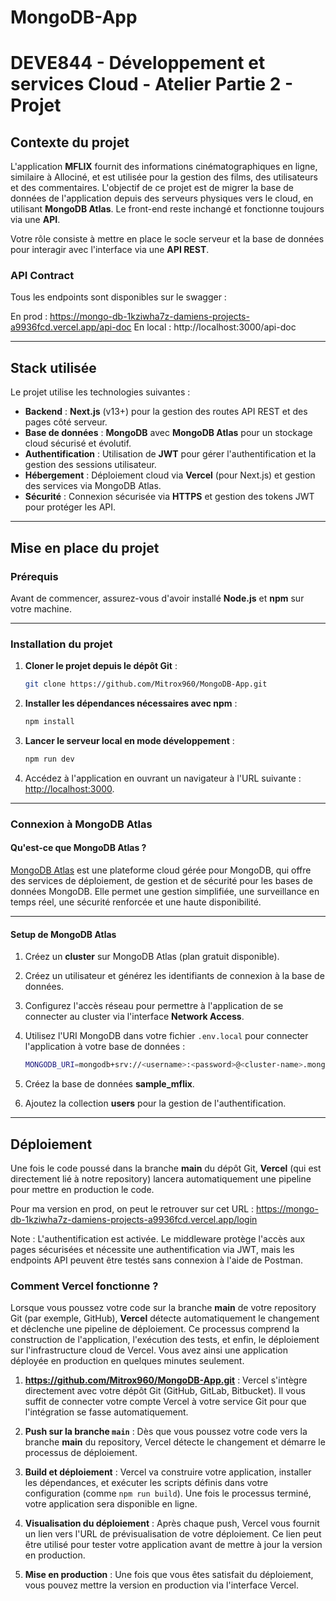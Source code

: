 # MongoDB-App

# DEVE844 - Développement et services Cloud - Atelier Partie 2 - Projet

## Contexte du projet

L'application **MFLIX** fournit des informations cinématographiques en ligne, similaire à Allociné, et est utilisée pour la gestion des films, des utilisateurs et des commentaires. L'objectif de ce projet est de migrer la base de données de l'application depuis des serveurs physiques vers le cloud, en utilisant **MongoDB Atlas**. Le front-end reste inchangé et fonctionne toujours via une **API**.

Votre rôle consiste à mettre en place le socle serveur et la base de données pour interagir avec l'interface via une **API REST**.

### API Contract

Tous les endpoints sont disponibles sur le swagger : 

En prod : https://mongo-db-1kziwha7z-damiens-projects-a9936fcd.vercel.app/api-doc
En local : http://localhost:3000/api-doc

---

## Stack utilisée

Le projet utilise les technologies suivantes :

- **Backend** : **Next.js** (v13+) pour la gestion des routes API REST et des pages côté serveur.
- **Base de données** : **MongoDB** avec **MongoDB Atlas** pour un stockage cloud sécurisé et évolutif.
- **Authentification** : Utilisation de **JWT** pour gérer l'authentification et la gestion des sessions utilisateur.
- **Hébergement** : Déploiement cloud via **Vercel** (pour Next.js) et gestion des services via MongoDB Atlas.
- **Sécurité** : Connexion sécurisée via **HTTPS** et gestion des tokens JWT pour protéger les API.

---

## Mise en place du projet

### Prérequis

Avant de commencer, assurez-vous d'avoir installé **Node.js** et **npm** sur votre machine.

---

### Installation du projet

1. **Cloner le projet depuis le dépôt Git** :
    ```bash
    git clone https://github.com/Mitrox960/MongoDB-App.git
    ```

2. **Installer les dépendances nécessaires avec npm** :
    ```bash
    npm install
    ```

3. **Lancer le serveur local en mode développement** :
    ```bash
    npm run dev
    ```

4. Accédez à l'application en ouvrant un navigateur à l'URL suivante :  
    [http://localhost:3000](http://localhost:3000).

---

### Connexion à MongoDB Atlas

#### Qu'est-ce que MongoDB Atlas ?

[MongoDB Atlas](https://mongodb.com/atlas) est une plateforme cloud gérée pour MongoDB, qui offre des services de déploiement, de gestion et de sécurité pour les bases de données MongoDB. Elle permet une gestion simplifiée, une surveillance en temps réel, une sécurité renforcée et une haute disponibilité.

---

#### Setup de MongoDB Atlas

1. Créez un **cluster** sur MongoDB Atlas (plan gratuit disponible).
2. Créez un utilisateur et générez les identifiants de connexion à la base de données.
3. Configurez l'accès réseau pour permettre à l'application de se connecter au cluster via l'interface **Network Access**.
4. Utilisez l'URI MongoDB dans votre fichier `.env.local` pour connecter l'application à votre base de données :

    ```bash
    MONGODB_URI=mongodb+srv://<username>:<password>@<cluster-name>.mongodb.net/<db-name>?retryWrites=true&w=majority
    ```

5. Créez la base de données **sample_mflix**.
6. Ajoutez la collection **users** pour la gestion de l'authentification.

---

## Déploiement

 Une fois le code poussé dans la branche **main** du dépôt Git, **Vercel** (qui est directement lié à notre repository) lancera automatiquement une pipeline pour mettre en production le code.

Pour ma version en prod, on peut le retrouver sur cet URL : https://mongo-db-1kziwha7z-damiens-projects-a9936fcd.vercel.app/login

Note : L'authentification est activée. Le middleware protège l'accès aux pages sécurisées et nécessite une authentification via JWT, mais les endpoints API peuvent être testés sans connexion à l'aide de Postman.

### Comment Vercel fonctionne ?

Lorsque vous poussez votre code sur la branche **main** de votre repository Git (par exemple, GitHub), **Vercel** détecte automatiquement le changement et déclenche une pipeline de déploiement. Ce processus comprend la construction de l'application, l'exécution des tests, et enfin, le déploiement sur l'infrastructure cloud de Vercel. Vous avez ainsi une application déployée en production en quelques minutes seulement.

1. **https://github.com/Mitrox960/MongoDB-App.git** : Vercel s'intègre directement avec votre dépôt Git (GitHub, GitLab, Bitbucket). Il vous suffit de connecter votre compte Vercel à votre service Git pour que l'intégration se fasse automatiquement.
   
2. **Push sur la branche `main`** : Dès que vous poussez votre code vers la branche **main** du repository, Vercel détecte le changement et démarre le processus de déploiement.
   
3. **Build et déploiement** : Vercel va construire votre application, installer les dépendances, et exécuter les scripts définis dans votre configuration (comme `npm run build`). Une fois le processus terminé, votre application sera disponible en ligne.

4. **Visualisation du déploiement** : Après chaque push, Vercel vous fournit un lien vers l'URL de prévisualisation de votre déploiement. Ce lien peut être utilisé pour tester votre application avant de mettre à jour la version en production.

5. **Mise en production** : Une fois que vous êtes satisfait du déploiement, vous pouvez mettre la version en production via l'interface Vercel.

